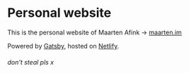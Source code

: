 # Personal website
This is the personal website of Maarten Afink → [maarten.im](https://www.maarten.im/)

Powered by [Gatsby](https://gatsbyjs.org/), hosted on [Netlify](https://www.netlify.com/).

###### don't steal pls x
